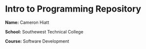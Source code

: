 # Intro to Programming Repository #

**Name:**   Cameron Hiatt

**School:** Southewest Technical College

**Course:** Software Development

